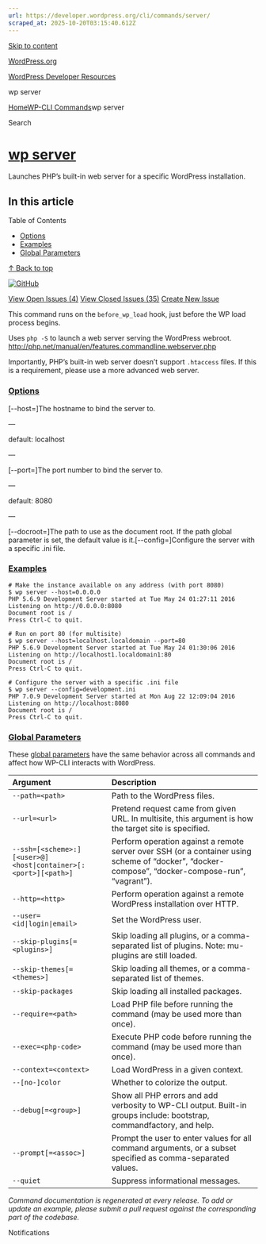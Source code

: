 ```yaml
---
url: https://developer.wordpress.org/cli/commands/server/
scraped_at: 2025-10-20T03:15:40.612Z
---
```


[Skip to content](https://developer.wordpress.org/cli/commands/server/#wp--skip-link--target)

[WordPress.org](https://wordpress.org/)

[WordPress Developer Resources](https://developer.wordpress.org/)

wp server


[Home](https://developer.wordpress.org/)[WP-CLI Commands](https://developer.wordpress.org/cli/commands/)wp server

Search

# [wp server](https://developer.wordpress.org/cli/commands/server/)

Launches PHP’s built-in web server for a specific WordPress installation.

## In this article

Table of Contents

- [Options](https://developer.wordpress.org/cli/commands/server/#options)
- [Examples](https://developer.wordpress.org/cli/commands/server/#examples)
- [Global Parameters](https://developer.wordpress.org/cli/commands/server/#global-parameters)

[↑ Back to top](https://developer.wordpress.org/cli/commands/server/#wp--skip-link--target)

[![GitHub](https://make.wordpress.org/cli/wp-content/plugins/wporg-cli/assets/images/github-mark.svg)](https://github.com/wp-cli/server-command)

[View Open Issues (4)](https://github.com/login?return_to=%2Fissues%3Fq%3Dlabel%3Acommand%3Aserver+sort%3Aupdated-desc+org%3Awp-cli+is%3Aopen) [View Closed Issues (35)](https://github.com/login?return_to=%2Fissues%3Fq%3Dlabel%3Acommand%3Aserver+sort%3Aupdated-desc+org%3Awp-cli+is%3Aclosed) [Create New Issue](https://github.com/wp-cli/server-command/issues/new)

This command runs on the `before_wp_load` hook, just before the WP load process begins.

Uses `php -S` to launch a web server serving the WordPress webroot.
<http://php.net/manual/en/features.commandline.webserver.php>

Importantly, PHP’s built-in web server doesn’t support `.htaccess` files. If this is a requirement, please use a more advanced web server.

### [Options](https://developer.wordpress.org/cli/commands/server/\#options)

\[--host=<host>\]The hostname to bind the server to.

—

default: localhost

—

\[--port=<port>\]The port number to bind the server to.

—

default: 8080

—

\[--docroot=<path>\]The path to use as the document root. If the path global parameter is set, the default value is it.\[--config=<file>\]Configure the server with a specific .ini file.

### [Examples](https://developer.wordpress.org/cli/commands/server/\#examples)

```
# Make the instance available on any address (with port 8080)
$ wp server --host=0.0.0.0
PHP 5.6.9 Development Server started at Tue May 24 01:27:11 2016
Listening on http://0.0.0.0:8080
Document root is /
Press Ctrl-C to quit.

# Run on port 80 (for multisite)
$ wp server --host=localhost.localdomain --port=80
PHP 5.6.9 Development Server started at Tue May 24 01:30:06 2016
Listening on http://localhost1.localdomain1:80
Document root is /
Press Ctrl-C to quit.

# Configure the server with a specific .ini file
$ wp server --config=development.ini
PHP 7.0.9 Development Server started at Mon Aug 22 12:09:04 2016
Listening on http://localhost:8080
Document root is /
Press Ctrl-C to quit.

```

### [Global Parameters](https://developer.wordpress.org/cli/commands/server/\#global-parameters)

These [global parameters](https://make.wordpress.org/cli/handbook/config/) have the same behavior across all commands and affect how WP-CLI interacts with WordPress.

| **Argument** | **Description** |
| :-- | :-- |
| `--path=<path>` | Path to the WordPress files. |
| `--url=<url>` | Pretend request came from given URL. In multisite, this argument is how the target site is specified. |
| `--ssh=[<scheme>:][<user>@]<host\|container>[:<port>][<path>]` | Perform operation against a remote server over SSH (or a container using scheme of “docker”, “docker-compose”, “docker-compose-run”, “vagrant”). |
| `--http=<http>` | Perform operation against a remote WordPress installation over HTTP. |
| `--user=<id\|login\|email>` | Set the WordPress user. |
| `--skip-plugins[=<plugins>]` | Skip loading all plugins, or a comma-separated list of plugins. Note: mu-plugins are still loaded. |
| `--skip-themes[=<themes>]` | Skip loading all themes, or a comma-separated list of themes. |
| `--skip-packages` | Skip loading all installed packages. |
| `--require=<path>` | Load PHP file before running the command (may be used more than once). |
| `--exec=<php-code>` | Execute PHP code before running the command (may be used more than once). |
| `--context=<context>` | Load WordPress in a given context. |
| `--[no-]color` | Whether to colorize the output. |
| `--debug[=<group>]` | Show all PHP errors and add verbosity to WP-CLI output. Built-in groups include: bootstrap, commandfactory, and help. |
| `--prompt[=<assoc>]` | Prompt the user to enter values for all command arguments, or a subset specified as comma-separated values. |
| `--quiet` | Suppress informational messages. |

_Command documentation is regenerated at every release. To add or update an example, please submit a pull request against the corresponding part of the codebase._

Notifications